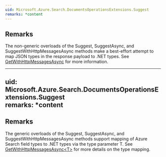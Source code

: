 ```yaml
---  
uid: Microsoft.Azure.Search.DocumentsOperationsExtensions.Suggest  
remarks: *content  
---  
```

  
## Remarks  
 The non-generic overloads of the Suggest, SuggestAsync, and SuggestWithHttpMessagesAsync methods make a             best-effort attempt to map JSON types in the response payload to .NET types. See             [GetWithHttpMessagesAsync](assetId:///M:Microsoft.Azure.Search.IDocumentsOperations.GetWithHttpMessagesAsync(System.String,System.Collections.Generic.IEnumerable{System.String},Microsoft.Azure.Search.Models.SearchRequestOptions,System.Collections.Generic.Dictionary{System.String,System.Collections.Generic.List{System.String}},System.Threading.CancellationToken)?qualifyHint=False&autoUpgrade=True) for more information.  
  
---  
uid: Microsoft.Azure.Search.DocumentsOperationsExtensions.Suggest  
remarks: *content  
---  
  
## Remarks  
 The generic overloads of the Suggest, SuggestAsync, and SuggestWithHttpMessagesAsync methods support             mapping of Azure Search field types to .NET types via the type parameter T. See              [GetWithHttpMessagesAsync<T\>](assetId:///M:Microsoft.Azure.Search.IDocumentsOperations.GetWithHttpMessagesAsync``1(System.String,System.Collections.Generic.IEnumerable{System.String},Microsoft.Azure.Search.Models.SearchRequestOptions,System.Collections.Generic.Dictionary{System.String,System.Collections.Generic.List{System.String}},System.Threading.CancellationToken)?qualifyHint=False&autoUpgrade=True) for more details on the type mapping.
